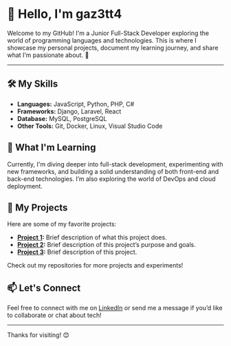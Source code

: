 # 👋 Hello, I'm gaz3tt4

Welcome to my GitHub! I'm a Junior Full-Stack Developer exploring the world of programming languages and technologies. This is where I showcase my personal projects, document my learning journey, and share what I’m passionate about. 🚀

---

## 🛠️ My Skills

- **Languages:** JavaScript, Python, PHP, C#
- **Frameworks:** Django, Laravel, React
- **Database:** MySQL, PostgreSQL
- **Other Tools:** Git, Docker, Linux, Visual Studio Code

## 🌱 What I'm Learning

Currently, I'm diving deeper into full-stack development, experimenting with new frameworks, and building a solid understanding of both front-end and back-end technologies. I’m also exploring the world of DevOps and cloud deployment.

## 📂 My Projects

Here are some of my favorite projects:
- **[Project 1](https://github.com/gaz3tt4/project1):** Brief description of what this project does.
- **[Project 2](https://github.com/gaz3tt4/project2):** Brief description of this project’s purpose and goals.
- **[Project 3](https://github.com/gaz3tt4/project3):** Brief description of this project.

Check out my repositories for more projects and experiments!

## 📫 Let's Connect

Feel free to connect with me on [LinkedIn](https://www.linkedin.com/in/your-profile/) or send me a message if you’d like to collaborate or chat about tech!

---

Thanks for visiting! 😊
